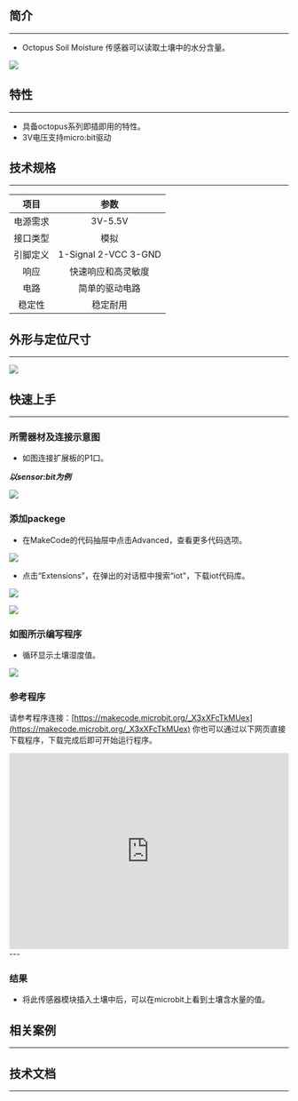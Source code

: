 ## 简介
---
- Octopus Soil Moisture 传感器可以读取土壤中的水分含量。

 ![](https://i.imgur.com/6eULTGI.jpg)

## 特性
---

- 具备octopus系列即插即用的特性。
- 3V电压支持micro:bit驱动

## 技术规格
---
项目 | 参数 
:-: | :-: 
电源需求|3V-5.5V
接口类型|模拟
引脚定义|1-Signal 2-VCC 3-GND
响应|快速响应和高灵敏度
电路|简单的驱动电路
稳定性|稳定耐用

## 外形与定位尺寸
---

 ![](https://i.imgur.com/fNkBc5w.png)

## 快速上手
---

### 所需器材及连接示意图
- 如图连接扩展板的P1口。

***以sensor:bit为例***

 ![](https://i.imgur.com/gcLtAb7.png)

### 添加packege
- 在MakeCode的代码抽屉中点击Advanced，查看更多代码选项。

 ![](https://i.imgur.com/smtcNoB.png)

- 点击“Extensions”，在弹出的对话框中搜索“iot"，下载iot代码库。

 ![](https://i.imgur.com/AaZxCEb.jpg)

 ![](https://i.imgur.com/KBD2b39.png)

### 如图所示编写程序
- 循环显示土壤湿度值。

 ![](https://i.imgur.com/RH35ccB.png)

### 参考程序
请参考程序连接：[https://makecode.microbit.org/_X3xXFcTkMUex](https://makecode.microbit.org/_X3xXFcTkMUex)
你也可以通过以下网页直接下载程序，下载完成后即可开始运行程序。

<div style="position:relative;height:0;padding-bottom:70%;overflow:hidden;"><iframe style="position:absolute;top:0;left:0;width:100%;height:100%;" src="https://makecode.microbit.org/#pub:_X3xXFcTkMUex" frameborder="0" sandbox="allow-popups allow-forms allow-scripts allow-same-origin"></iframe></div>  
---

### 结果
- 将此传感器模块插入土壤中后，可以在microbit上看到土壤含水量的值。

## 相关案例
---

## 技术文档
---
